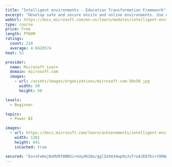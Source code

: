 ```yaml
---
title: "Intelligent environments - Education Transformation Framework"
excerpt: "Develop safe and secure onsite and online environments. Use data analytics to optimize student outcomes and to create efficient, responsive, and sustainable processes and resources allocation."
webUrl: https://docs.microsoft.com/en-us/learn/modules/intelligent-environments-education-transformation-framework/
type: course
price: Free
length: PT60M
ratings:
  count: 210
  average: 4.8428574
heat: 52

provider:
  name: Microsoft Learn
  domain: microsoft.com
  images:
    - url: /assets/images/organizations/microsoft.com-50x50.jpg
      width: 50
      height: 50

levels:
  - Beginner

topics:
  - Power BI

images:
  - url: https://docs.microsoft.com/learn/achievements/intelligent-environments-education-transformation-framework-social.png
    width: 1281
    height: 641
    isCached: true

secured: "Eo+xFeHajNsMVRf8BRUi+nUyd610o/gglZeXm34wp9uJuTroAJED7hi+YXRWZpWVNcugqsrpo/wRTil5zrpZo3zqTW8+8H8ldPKKnyOFJgmDDCCQeiSZ4pAcRoPVBLMA+1RQSBk1k07lAKblOGZu3D89NqTGSy9UzX3kSYUvCqPDYycw/WiNspjU+zbSAn1DKuPSY9KtcUMVKVyenel7+5h9Z6Tuv2Ox2eYv1WeawdEjZ6eBasxM3Z7qzyHdqy8SlW2sBYRHKQWfOW52xqHqvgkQDq1EW7X/6SuRF4YhJz6fWQ9XRPdRFTCetmusEEvnXa9ZgQdeaRYCXrIS6pJChLLNEU1B3JA/Z2/8AC1r5iExJW7Q/jyP86VBIuzANhlEJqylZndOSBUh4ta/8RiPH6cF44v7CbtWjTSUwz+ejT8=;C1gK19xqSAdy9Ofp/Z/cJg=="
---
```


